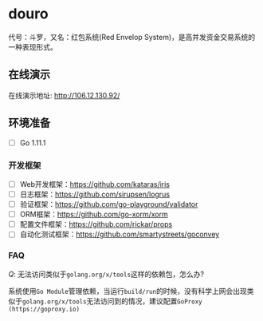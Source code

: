 # douro

代号：斗罗，又名：红包系统(Red Envelop System)，是高并发资金交易系统的一种表现形式。

## 在线演示

在线演示地址: http://106.12.130.92/

## 环境准备

- [ ] Go 1.11.1 

### 开发框架

- [ ] Web开发框架：https://github.com/kataras/iris
- [ ] 日志框架：https://github.com/sirupsen/logrus
- [ ] 验证框架：https://github.com/go-playground/validator
- [ ] ORM框架：https://github.com/go-xorm/xorm
- [ ] 配置文件框架：https://github.com/rickar/props
- [ ] 自动化测试框架：https://github.com/smartystreets/goconvey

### FAQ
*Q*: 无法访问类似于`golang.org/x/tools`这样的依赖包，怎么办?

系统使用`Go Module`管理依赖，当运行`build/run`的时候，没有科学上网会出现类似于`golang.org/x/tools`无法访问到的情况，建议配置`GoProxy (https://goproxy.io)`
